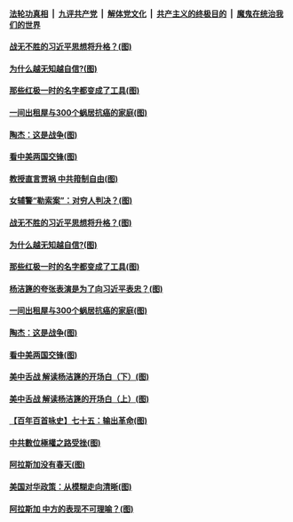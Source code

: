 ####  [法轮功真相](../../../../basic/blob/master/README.md?t=03241501) &nbsp;|&nbsp; [九评共产党](../../../../9ping.md/blob/master/README.md?t=03241501) &nbsp;|&nbsp; [解体党文化](../../../../jtdwh.md/blob/master/README.md?t=03241501)  &nbsp;|&nbsp; [共产主义的终极目的](../../../../gczydzjmd.md/blob/master/README.md?t=03241501) &nbsp;|&nbsp; [魔鬼在统治我们的世界](../../../../mgztzwmdsj.md/blob/master/README.md?t=03241501) 

#### [战无不胜的习近平思想将升格？(图)](../pages/p4/966541.md?t=03241501) 

#### [为什么越无知越自信?(图)](../pages/p4/966540.md?t=03241501) 

#### [那些红极一时的名字都变成了工具(图)](../pages/p4/966532.md?t=03241501) 

#### [一间出租屋与300个蜗居抗癌的家庭(图)](../pages/p4/966422.md?t=03241501) 

#### [陶杰：这是战争(图)](../pages/p4/966416.md?t=03241501) 

#### [看中美两国交锋(图)](../pages/p4/966414.md?t=03241501) 

#### [教授直言贾祸 中共箝制自由(图)](../pages/p4/966552.md?t=03241501) 


#### [女辅警“勒索案”：对穷人判决？(图)](../pages/p4/966545.md?t=03241501) 

#### [战无不胜的习近平思想将升格？(图)](../pages/p4/966541.md?t=03241501) 

#### [为什么越无知越自信?(图)](../pages/p4/966540.md?t=03241501) 

#### [那些红极一时的名字都变成了工具(图)](../pages/p4/966532.md?t=03241501) 

#### [杨洁篪的夸张表演是为了向习近平表忠？(图)](../pages/p4/966528.md?t=03241501) 


#### [一间出租屋与300个蜗居抗癌的家庭(图)](../pages/p4/966422.md?t=03241501) 

#### [陶杰：这是战争(图)](../pages/p4/966416.md?t=03241501) 

#### [看中美两国交锋(图)](../pages/p4/966414.md?t=03241501) 

#### [美中舌战 解读杨洁篪的开场白（下）(图)](../pages/p4/966413.md?t=03241501) 

#### [美中舌战 解读杨洁篪的开场白（上）(图)](../pages/p4/966412.md?t=03241501) 

#### [【百年百首咏史】七十五：输出革命(图)](../pages/p4/966407.md?t=03241501) 


#### [中共數位極權之路受挫(图)](../pages/p4/966320.md?t=03241501) 


#### [阿拉斯加没有春天(图)](../pages/p4/966306.md?t=03241501) 

#### [美国对华政策：从模糊走向清晰(图)](../pages/p4/966294.md?t=03241501) 

#### [阿拉斯加 中方的表现不可理喻？(图)](../pages/p4/966291.md?t=03241501) 

